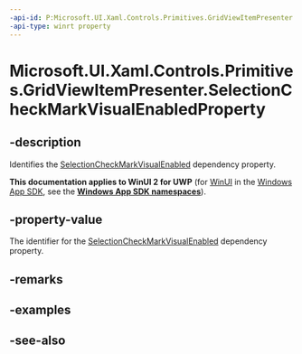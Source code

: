 ```yaml
---
-api-id: P:Microsoft.UI.Xaml.Controls.Primitives.GridViewItemPresenter.SelectionCheckMarkVisualEnabledProperty
-api-type: winrt property
---
```


<!-- Property syntax
public Windows.UI.Xaml.DependencyProperty SelectionCheckMarkVisualEnabledProperty { get; }
-->

# Microsoft.UI.Xaml.Controls.Primitives.GridViewItemPresenter.SelectionCheckMarkVisualEnabledProperty

## -description
Identifies the [SelectionCheckMarkVisualEnabled](gridviewitempresenter_selectioncheckmarkvisualenabled.md) dependency property.

**This documentation applies to WinUI 2 for UWP** (for [WinUI](/windows/apps/winui/winui3/) in the [Windows App SDK](/windows/apps/windows-app-sdk/), see the **[Windows App SDK namespaces](/windows/windows-app-sdk/api/winrt/)**).

## -property-value
The identifier for the [SelectionCheckMarkVisualEnabled](gridviewitempresenter_selectioncheckmarkvisualenabled.md) dependency property.

## -remarks

## -examples

## -see-also

